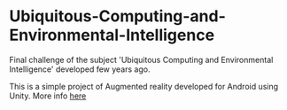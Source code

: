# Ubiquitous-Computing-and-Environmental-Intelligence
Final challenge of the subject 'Ubiquitous Computing and Environmental Intelligence' developed few years ago.

This is a simple project of Augmented reality developed for Android using Unity. More info [here](./AnimalQuiz.pdf)
